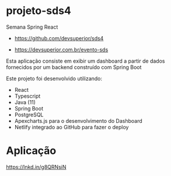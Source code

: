 # projeto-sds4

Semana Spring React 

- https://github.com/devsuperior/sds4

- https://devsuperior.com.br/evento-sds


Esta aplicação consiste em exibir um dashboard a partir de dados fornecidos por um backend construído com Spring Boot

Este projeto foi desenvolvido utilizando:

- React
- Typescript
- Java (11)
- Spring Boot
- PostgreSQL
- Apexcharts.js para o desenvolvimento do Dashboard
- Netlify integrado ao GitHub para fazer o deploy



# Aplicação

https://lnkd.in/g8QRNsiN
